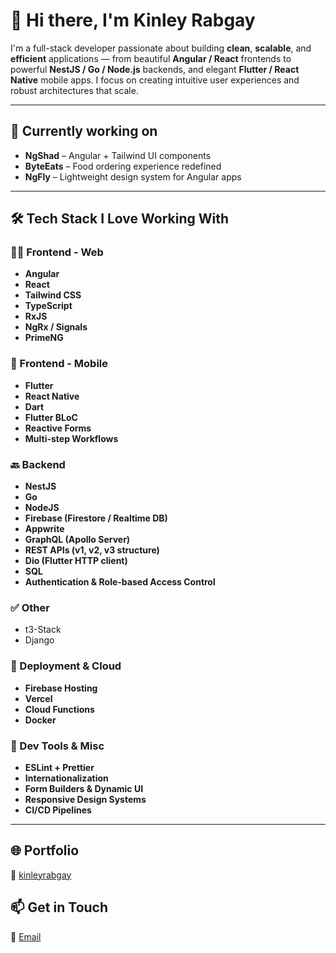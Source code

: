 # 👋 Hi there, I'm Kinley Rabgay

I'm a full-stack developer passionate about building **clean**, **scalable**, and **efficient** applications — from beautiful **Angular / React** frontends to powerful **NestJS / Go / Node.js** backends, and elegant **Flutter / React Native** mobile apps. I focus on creating intuitive user experiences and robust architectures that scale.

---

## 💪 Currently working on

- **NgShad** – Angular + Tailwind UI components
- **ByteEats** – Food ordering experience redefined
- **NgFly** – Lightweight design system for Angular apps

---

## 🛠️ Tech Stack I Love Working With

### 🧑‍💻 Frontend - Web

- **Angular**
- **React**
- **Tailwind CSS**
- **TypeScript**
- **RxJS**
- **NgRx / Signals**
- **PrimeNG**

### 📱 Frontend - Mobile

- **Flutter**
- **React Native**
- **Dart**
- **Flutter BLoC**
- **Reactive Forms**
- **Multi-step Workflows**

### 🔙 Backend

- **NestJS**
- **Go**
- **NodeJS**
- **Firebase (Firestore / Realtime DB)**
- **Appwrite**
- **GraphQL (Apollo Server)**
- **REST APIs (v1, v2, v3 structure)**
- **Dio (Flutter HTTP client)**
- **SQL**
- **Authentication & Role-based Access Control**
  
### ✅ Other
- t3-Stack
- Django

### 🚀 Deployment & Cloud

- **Firebase Hosting**
- **Vercel**
- **Cloud Functions**
- **Docker**

### 🔧 Dev Tools & Misc

- **ESLint + Prettier**
- **Internationalization**
- **Form Builders & Dynamic UI**
- **Responsive Design Systems**
- **CI/CD Pipelines**

---

## 🌐 Portfolio

🔗 [kinleyrabgay](https://kinleyrabgay.vercel.app/)

## 📫 Get in Touch

📧 [Email](fsd.rabgay@gmail.com)
